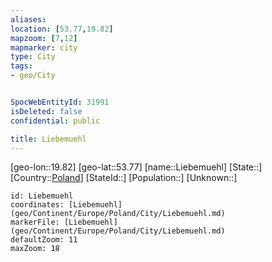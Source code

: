 ```yaml
---
aliases: 
location: [53.77,19.82]
mapzoom: [7,12] 
mapmarker: city 
type: City
tags:
- geo/City


SpocWebEntityId: 31991
isDeleted: false
confidential: public

title: Liebemuehl
---
```

[geo-lon::19.82]
[geo-lat::53.77]
[name::Liebemuehl]
[State::]
[Country::[Poland](geo/Continent/Europe/Poland.md)]
[StateId::]
[Population::]
[Unknown::]


```leaflet
id: Liebemuehl
coordinates: [Liebemuehl](geo/Continent/Europe/Poland/City/Liebemuehl.md)
markerFile: [Liebemuehl](geo/Continent/Europe/Poland/City/Liebemuehl.md)
defaultZoom: 11 
maxZoom: 18
```



